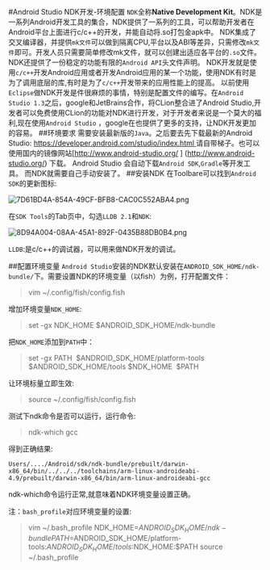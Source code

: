 
#Android Studio NDK开发-环境配置
`NDK`全称**Native Development Kit**。NDK是一系列Android开发工具的集合，NDK提供了一系列的工具，可以帮助开发者在Android平台上面进行c/c++的开发，并能自动将.so打包金apk中。
NDK集成了交叉编译器，并提供`mk文件`可以做到隔离CPU,平台以及ABI等差异，只需修改`mk文件`即可。开发人员只需要简单修改mk文件，就可以创建出适应各平台的`.so`文件。NDK还提供了一份稳定的功能有限的`Android API`头文件声明。
NDK开发就是使用`c/c++`开发Android应用或者开发Android应用的某一个功能，使用NDK有时是为了调用底层的库,有时是为了`c/c++`开发带来的应用性能上的提高。
以前使用`Eclipse`做NDK开发是件很麻烦的事情，特别是配置文件的编写。在`Android Studio 1.3`之后，google和JetBrains合作，将CLion整合进了Android Studio,开发者可以免费使用CLion的功能对NDK进行开发，对于开发者来说是一个莫大的福利,现在使用`Android Studio` ，google在也提供了更多的支持，让NDK开发更加的容易。
##环境要求
需要安装最新版的`Java`。之后要去先下载最新的Android Studio: [https://developer.android.com/studio/index.html ](https://developer.android.com/studio/index.html) 请自带梯子。也可以使用国内的镜像网站[http://www.android-studio.org/ ] (http://www.android-studio.org/) 下载。
Android Studio 会自动下载`Android SDK`,`Gradle`等开发工具。
而NDK就需要自己手动安装了。
##安装NDK
在Toolbare可以找到`Android SDK`的更新图标:

![7D61BD4A-854A-49CF-BFB8-CAC0C552ABA4.png](http://upload-images.jianshu.io/upload_images/22188-429f1c728bf9e8a7.png?imageMogr2/auto-orient/strip%7CimageView2/2/w/1240)

在`SDK Tools`的Tab页中，勾选`LLDB 2.1`和`NDK`:

![8D94A004-08AA-45A1-892F-0435B88DB0B4.png](http://upload-images.jianshu.io/upload_images/22188-c35e90f554218376.png?imageMogr2/auto-orient/strip%7CimageView2/2/w/1240)

`LLDB`:是c/c++的调试器，可以用来做NDK开发的调试。


##配置环境变量
`Android Studio`安装的NDK默认安装在`ANDROID_SDK_HOME/ndk-bundle/`下。需要设置NDK的环境变量（以fish）为例，打开配置文件：
>vim ~/.config/fish/config.fish

增加环境变量`NDK_HOME`:
>set -gx NDK_HOME $ANDROID_SDK_HOME/ndk-bundle

把`NDK_HOME`添加到`PATH`中：
>set -gx PATH  $ANDROID_SDK_HOME/platform-tools $ANDROID_SDK_HOME/tools $NDK_HOME  $PATH

让环境标量立即生效:
>source ~/.config/fish/config.fish

测试下ndk命令是否可以运行，运行命令:
>ndk-which gcc

得到正确结果:

    Users/..../Android/sdk/ndk-bundle/prebuilt/darwin-x86_64/bin/../../../toolchains/arm-linux-androideabi-4.9/prebuilt/darwin-x86_64/bin/arm-linux-androideabi-gcc

ndk-which命令运行正常,就意味着NDK环境变量设置正确。

注：`bash_profile`对应环境变量的设置:
>vim ~/.bash_profile
NDK_HOME=$ANDROID_SDK_HOME/ndk-bundle
PATH=$ANDROID_SDK_HOME/platform-tools:$ANDROID_SDK_HOME/tools:$NDK_HOME:$PATH
source ~/.bash_profile












